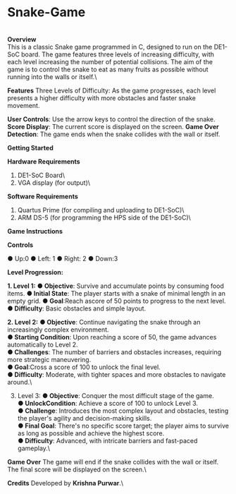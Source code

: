 # Snake-Game
\
**Overview** <br />
This is a classic Snake game programmed in C, designed to run on the DE1-SoC board. The game features three levels of increasing difficulty, with each level increasing the number of potential collisions. The aim of the game is to control the snake to eat as many fruits as possible without running into the walls or itself.\

**Features**
Three Levels of Difficulty: As the game progresses, each level presents a higher difficulty with more obstacles and faster snake movement.

**User Controls**: Use the arrow keys to control the direction of the snake.
**Score Display**: The current score is displayed on the screen.
**Game Over Detection**: The game ends when the snake collides with the wall or itself.

**Getting Started**

**Hardware Requirements**
1. DE1-SoC Board\
2. VGA display (for output)\

**Software Requirements**
1. Quartus Prime (for compiling and uploading to DE1-SoC)\
2. ARM DS-5 (for programming the HPS side of the DE1-SoC)\

**Game Instructions**

**Controls**
 
 ● Up:0
 ● Left: 1
 ● Right: 2
 ● Down:3

**Level Progression:**
 
 **1. Level 1:**
 **● Objective**: Survive and accumulate points by consuming food items.
 **● Initial State**: The player starts with a snake of minimal length in an empty grid.
 **● Goal**:Reach ascore of 50 points to progress to the next level.
 **● Difficulty**: Basic obstacles and simple layout.
 
 **2. Level 2:**
 **● Objective**: Continue navigating the snake through an increasingly complex environment.\
 **● Starting Condition**: Upon reaching a score of 50, the game advances automatically to Level 2.\
 **● Challenges**: The number of barriers and obstacles increases, requiring more strategic maneuvering.\
 **● Goal**:Cross a score of 100 to unlock the final level.\
 **● Difficulty**: Moderate, with tighter spaces and more obstacles to navigate around.\
 
 3. Level 3:
 **● Objective**: Conquer the most difficult stage of the game.\
 **● UnlockCondition**: Achieve a score of 100 to unlock Level 3.\
 **● Challenge**: Introduces the most complex layout and obstacles, testing the player's agility and decision-making skills.\
 **● Final Goal**: There's no specific score target; the player aims to survive as long as possible and achieve the highest score.\
 **● Difficulty**: Advanced, with intricate barriers and fast-paced gameplay.\

**Game Over**
The game will end if the snake collides with the wall or itself.\
The final score will be displayed on the screen.\

**Credits**
Developed by **Krishna Purwar**.\

